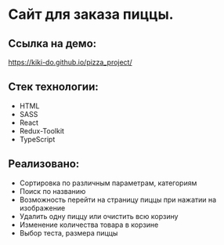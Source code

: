 # Сайт для заказа пиццы.

## Ссылка на демо:

https://kiki-do.github.io/pizza_project/

## Стек технологии:

- HTML
- SASS
- React
- Redux-Toolkit
- TypeScript

## Реализовано:

- Сортировка по различным параметрам, категориям
- Поиск по названию
- Возможность перейти на страницу пиццы при нажатии на изображение
- Удалить одну пиццу или очистить всю корзину
- Изменение количества товара в корзине
- Выбор теста, размера пиццы
